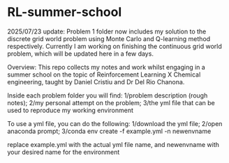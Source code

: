 # RL-summer-school
2025/07/23 update:
Problem 1 folder now includes my solution to the discrete grid world problem using Monte Carlo and Q-learning method respectively. Currently I am working on finishing the continuous grid world problem, which will be updated here in a few days.

Overview:
This repo collects my notes and work whilst engaging in a summer school on the topic of Reinforcement Learning X Chemical engineering, taught by Daniel Cristiu and Dr Del Rio Chanona.

Inside each problem folder you will find:
1/problem description (rough notes);
2/my personal attempt on the problem;
3/the yml file that can be used to reproduce my working environment

To use a yml file, you can do the following:
1/download the yml file;
2/open anaconda prompt;
3/conda env create -f example.yml -n newenvname

replace example.yml with the actual yml file name, and newenvname with your desired name for the environment
